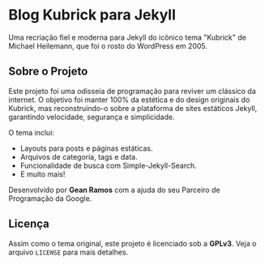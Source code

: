 # Blog Kubrick para Jekyll

Uma recriação fiel e moderna para Jekyll do icônico tema "Kubrick" de Michael Heilemann, que foi o rosto do WordPress em 2005.

## Sobre o Projeto

Este projeto foi uma odisseia de programação para reviver um clássico da internet. O objetivo foi manter 100% da estética e do design originais do Kubrick, mas reconstruindo-o sobre a plataforma de sites estáticos Jekyll, garantindo velocidade, segurança e simplicidade.

O tema inclui:
* Layouts para posts e páginas estáticas.
* Arquivos de categoria, tags e data.
* Funcionalidade de busca com Simple-Jekyll-Search.
* E muito mais!

Desenvolvido por **Gean Ramos** com a ajuda do seu Parceiro de Programação da Google.

## Licença

Assim como o tema original, este projeto é licenciado sob a **GPLv3**. Veja o arquivo `LICENSE` para mais detalhes.
